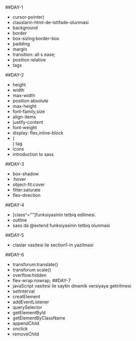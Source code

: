  ##DAY-1
  - cursor-pointer)
  - classlarin-html-de-istifade-olunmasi 
  - background
  - border
  - box-sizing:border-box 
  - padding
  - margin
  - transition: all s ease; 
  - position relative 
  - tags

##DAY-2 
  - height 
  - width 
  - max-width 
  - position absolute 
  - max-height 
  - font-family,size 
  - align-items 
  - justify-content 
  - font-weight 
  - display: flex,inline-block 
  - (<br>) tag 
  - icons 
  - introduction to sass 

##DAY-3
  - box-shadow 
  - :hover 
  - object-fit:cover
  - filter:saturate
  - flex-direction

##DAY-4
  - [class^=""]funksiyasinin tetbiq edilmesi. 
  - outline  
  - sass da @extend funksiyasinin tetbiq olunmasi 

##DAY-5
  - claslar vasitesi ile section1-in yazilmasi 
  
##DAY-6 
  - transforum:translate()
  - transforum scale()
  - overflow:hidden
  - flex-wrap:nowrap;
##DAY-7
  - javaScript vasitesi ile saytin dinamik versiyaya getirilmesi
  - setInterval
  - creatElement
  - addEventListener
  - querySelector
  - getElementById
  - getElementByClassName
  - appendChild
  - onclick
  - removeChild
